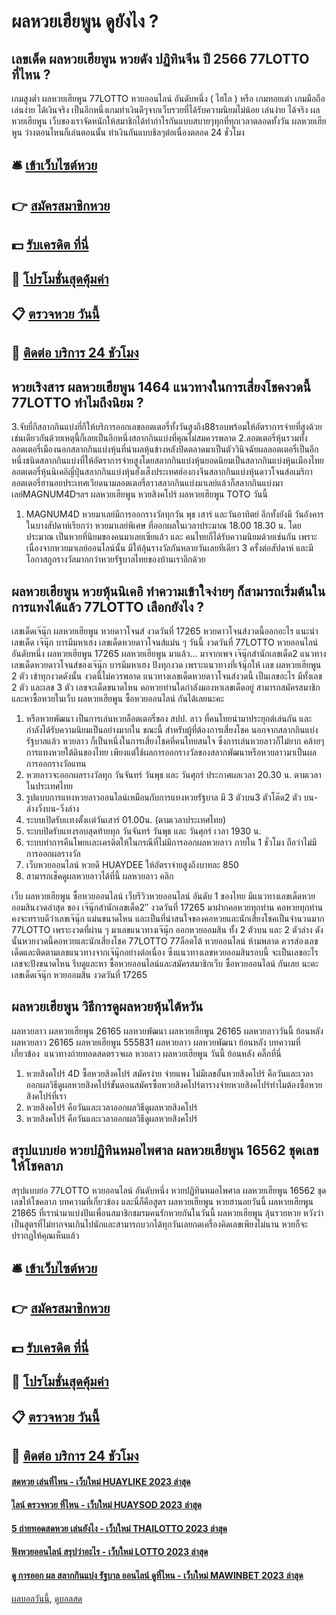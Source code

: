 # ผลหวยเฮียพูน ดูยังไง ?
## เลขเด็ด ผลหวยเฮียพูน หวยดัง ปฏิทินจีน ปี 2566 77LOTTO ที่ไหน ?
เกมสูงต่ำ ผลหวยเฮียพูน 77LOTTO หวยออนไลน์ อันดับหนึ่ง ( ไฮโล ) หรือ เกมทอยเต๋า เกมมือถือเล่นง่าย ได้เงินจริง เป็นอีกหนึ่งเกมทำเงินดีๆจากเว็บรวยที่ได้รับความนิยมไม่น้อย เล่นง่าย ได้จริง ผลหวยเฮียพูน เว็บของเราจัดหนักให้สมาชิกได้ทำกำไรกันแบบสบายๆทุกที่ทุกเวลาตลอดทั้งวัน ผลหวยเฮียพูน ว่างตอนไหนก็เล่นตอนนั้น ทำเงินกันแบบชิลๆต่อเนื่องตลอด 24 ชั่วโมง

## 🛎 [เข้าเว็บไซต์หวย](https://bit.ly/3BG5bNw)
## 👉 [สมัครสมาชิกหวย](https://bit.ly/3BG5bNw)
## 💵 [รับเครดิต ที่นี่](https://bit.ly/3C3mvgS)
## 👑 [โปรโมชั่นสุดคุ้มค่า](https://bit.ly/3C3mvgS)
## 📋 [ตรวจหวย วันนี้](https://bit.ly/3C3mvgS)
## 📱 [ติดต่อ บริการ 24 ชัวโมง](https://bit.ly/3C3mvgS)

## หวยเริงสาร ผลหวยเฮียพูน 1464 แนวทางในการเสี่ยงโชคงวดนี้ 77LOTTO ทำไมถึงนิยม ?
3.จับยี่กีสลากกินแบ่งยี่กีให้บริการออกเลขลอตเตอรี่ทั้งวันสูงถึง88รอบพร้อมให้อัตราการจ่ายที่สูงด้วยเช่นเดียวกันด้วยเหตุนี้ก็เลยเป็นอีกหนึ่งสลากกินแบ่งที่คุณไม่สมควรพลาด
2.ลอตเตอรี่หุ้นรวมทั้งลอตเตอรี่เมืองนอกสลากกินแบ่งหุ้นที่นำผลหุ้นข้างหลังปิดตลาดมาเป็นตัววินิจฉัยผลลอตเตอรี่เป็นอีกหนึ่งชนิดสลากกินแบ่งที่ให้อัตราการจ่ายสูงโดยสลากกินแบ่งหุ้นยอดนิยมเป็นสลากกินแบ่งหุ้นเมืองไทยลอตเตอรี่หุ้นนิเคอิญี่ปุ่นสลากกินแบ่งหุ้นฮั่งเส็งประเทศฮ่องกงจีนสลากกินแบ่งหุ้นดาวโจนส์อเมริกาลอตเตอรี่ฮานอยประเทศเวียดนามลอตเตอรี่ลาวสลากกินแบ่งมาเลย์แล้วก็สลากกินแบ่งมาเลย์MAGNUM4Dฯลฯ ผลหวยเฮียพูน หวยสิงคโปร์ ผลหวยเฮียพูน TOTO วันนี้
1. MAGNUM4D หวยมาเลย์มีการออกรางวัลทุกวัน พุธ เสาร์ และวันอาทิตย์ อีกทั้งยังมี วันอังคาร ในบางสัปดาห์เรียกว่า หวยมาเลย์พิเศษ ที่ออกผลในเวลาประมาณ 18.00 18.30 น. โดยประมาณ เป็นหวยที่นิยมของคนมาเลยเซียแล้ว และ คนไทยก็ได้รับความนิยมด้วยเช่นกัน เพราะเนื่องจากหวยมาเลย์ออนไลน์นั้น มีให้ลุ้นรางวัลกันหลายวันเลยทีเดียว 3 ครั้งต่อสัปดาห์ และมีโอกาสถูกรางวัลมากกว่าหวยรัฐบาลไทยของบ้านเราอีกด้วย

## ผลหวยเฮียพูน หวยหุ้นนิเคอิ ทำความเข้าใจง่ายๆ ก็สามารถเริ่มต้นในการแทงได้แล้ว 77LOTTO เลือกยังไง ?
เลขเด็ดเจ๊นุ๊ก ผลหวยเฮียพูน หวยดาวโจนส์ งวดวันที่ 17265
หวยดาวโจนส์งวดนี้ออกอะไร แนะนำเลขเด็ด เจ๊นุ๊ก บารมีมหาเฮง เลขเด็ดหวยดาวโจนส์แม่น ๆ วันนี้ งวดวันที่ 77LOTTO หวยออนไลน์ อันดับหนึ่ง ผลหวยเฮียพูน 17265 ผลหวยเฮียพูน มาแล้ว… มาจากเพจ เจ๊นุ๊กสำนักเลขเด็ด2 แนวทางเลขเด็ดหวยดาวโจนส์ของเจ๊นุ๊ก บารมีมหาเฮง ปังทุกงวด เพราะแนวทางที่เจ้นุ๊กให้ เลข ผลหวยเฮียพูน 2 ตัว เข้าทุกงวดดังนั้น งวดนี้ไม่ควรพลาด แนวทางเลขเด็ดหวยดาวโจนส์งวดนี้ เป็นเลขอะไร มีทั้งเลข 2 ตัว และเลข 3 ตัว เลขจะเด็ดขนาดไหน คอหวยท่านใดกำลังมองหาเลขเด็ดอยู่ สามารถสมัครสมาชิกและหาซื้อหวยในเว็บ ผลหวยเฮียพูน ซื้อหวยออนไลน์ กันได้เลยนะคะ
1. หรือหวยพัฒนา เป็นการเล่นหวยล็อตเตอรี่ของ สปป. ลาว ที่คนไทยนำมาประยุกต์เล่นกัน และกำลังได้รับความนิยมเป็นอย่างมากใน ขณะนี้ สำหรับผู้ที่ต้องการเสี่ยงโชค นอกจากสลากกินแบ่งรัฐบาลแล้ว หวยลาว ก็เป็นหนึ่งในการเสี่ยงโชคที่คนไทยสนใจ ซึ่งการเล่นหวยลาวก็ไม่ยาก คล้ายๆการแทงหวยใต้ดินของไทย เพียงแต่ใช้ผลการออกรางวัลของสลากพัฒนาหรือหวยลาวมาเป็นผลการออกรางวัลแทน
2. หวยลาวจะออกผลรางวัลทุก วันจันทร์ วันพุธ และ วันศุกร์ ประกาศผลเวลา 20.30 น. ตามเวลาในประเทศไทย
3. รูปแบบการแทงหวยลาวออนไลน์เหมือนกับการแทงหวยรัฐบาล มี 3 ตัวบน3 ตัวโต๊ด2 ตัว บน-ล่างวิ่งบน-วิ่งล่าง
4. ระบบเปิดรับเเทงตั้งเเต่วันเสาร์ 01.00น. (ตามเวลาประเทศไทย)
5. ระบบปิดรับแทงรอบสุดท้ายทุก วันจันทร์ วันพุธ และ วันศุกร์ เวลา 1930 น.
6. ระบบทำการคืนโพยเเละเครดิตให้ในกรณีที่ไม่มีการออกผลหวยลาว ภายใน 1 ชั่วโมง ถือว่าไม่มีการออกผลรางวัล
7. เว็บหวยออนไลน์ หวยดี HUAYDEE ให้อัตราจ่ายสูงถึงบาทละ 850
8. สามารถเช็คดูผลหวยลาวได้ที่นี้ ผลหวยลาว คลิก

เว็บ ผลหวยเฮียพูน ซื้อหวยออนไลน์ เว็บรีวิวหวยออนไลน์ อันดับ 1 ของไทย มีแนวทางเลขเด็ดหวยออมสินงวดล่าสุด ของ เจ๊นุ๊กสำนักเลขเด็ด2″ งวดวันที่ 17265 มาฝากคอหวยทุกท่าน คอหวยทุกท่านคงจะทราบดีว่าเลขเจ๊นุ๊ก แม่นขนาดไหน และเป็นที่น่าสนใจของคอหวยและนักเสี่ยงโชคเป็นจำนวนมาก 77LOTTO เพราะงวดที่ผ่าน ๆ มาเลขแนวทางเจ๊นุ๊ก ออกหวยออมสิน ทั้ง 2 ตัวบน และ 2 ตัวล่าง ดังนั้นหวยงวดนี้คอหวยและนักเสี่ยงโชค 77LOTTO 77ล็อตโต้ หวยออนไลน์ ห้ามพลาด ควรส่องเลขเด็ดและติดตามเลขแนวทางจากเจ๊นุ๊กอย่างต่อเนื่อง ซึ่งแนวทางเลขหวยออมสินรอบนี้ จะเป็นเลขอะไร เลขจะปังขนาดไหน รีบดูและหา ซื้อหวยออนไลน์และสมัครสมาชิกเว็บ ซื้อหวยออนไลน์ กันเลย นะคะ
เลขเด็ดเจ๊นุ๊ก หวยออมสิน งวดวันที่ 17265

## ผลหวยเฮียพูน วิธีการดูผลหวยหุ้นไต้หวัน
ผลหวยลาว ผลหวยเฮียพูน 26165 ผลหวยพัฒนา ผลหวยเฮียพูน 26165 ผลหวยลาววันนี้ ย้อนหลัง
ผลหวยลาว 26165 ผลหวยเฮียพูน 555831
 ผลหวยลาว ผลหวยพัฒนา ย้อนหลัง 
บทความที่เกี่ยวข้อง
 แนวทางถ่ายทอดสดตรวจผล หวยลาว ผลหวยเฮียพูน วันนี้ ย้อนหลัง คลิ๊กที่นี่  
1. หวยสิงคโปร์ 4D ซื้อหวยสิงคโปร์ สมัครง่าย จ่ายแพง ไม่มีเลขอั้นหวยสิงคโปร์ คือวันและเวลาออกผลวิธีดูผลหวยสิงคโปร์ขั้นตอนสมัครซื้อหวยสิงคโปร์ตารางจ่ายหวยสิงคโปร์ทำไมต้องซื้อหวยสิงคโปร์ที่เรา
2. หวยสิงคโปร์ คือวันและเวลาออกผลวิธีดูผลหวยสิงคโปร์
3. หวยสิงคโปร์ คือวันและเวลาออกผลวิธีดูผลหวยสิงคโปร์

## สรุปแบบย่อ หวยปฏิทินหมอไพศาล ผลหวยเฮียพูน 16562 ชุดเลขให้โชคลาภ
สรุปแบบย่อ 77LOTTO หวยออนไลน์ อันดับหนึ่ง หวยปฏิทินหมอไพศาล ผลหวยเฮียพูน 16562 ชุดเลขให้โชคลาภ บทความที่เกี่ยวข้อง
และนี่ก็คือสูตร ผลหวยเฮียพูน หวยฮานอยวันนี้ ผลหวยเฮียพูน 21865 ที่เรานำมาแบ่งปันเพื่อนสมาชิกชมรมคนรักหวยกันในวันนี้ ผลหวยเฮียพูน ลุ้นรวยหวย หวังว่าเป็นสูตรที่ไม่ยากจนเกินไปนักและสามารถบวกได้ทุกวันเลยกดเครื่องคิดเลขเพียงไม่นาน หวยก็จะปรากฏให้คุณเห็นแล้ว

## 🛎 [เข้าเว็บไซต์หวย](https://bit.ly/3BG5bNw)
## 👉 [สมัครสมาชิกหวย](https://bit.ly/3BG5bNw)
## 💵 [รับเครดิต ที่นี่](https://bit.ly/3C3mvgS)
## 👑 [โปรโมชั่นสุดคุ้มค่า](https://bit.ly/3C3mvgS)
## 📋 [ตรวจหวย วันนี้](https://bit.ly/3C3mvgS)
## 📱 [ติดต่อ บริการ 24 ชัวโมง](https://bit.ly/3C3mvgS)

#### [สดหวย เล่นที่ไหน - เว็บใหม่ HUAYLIKE 2023 ล่าสุด](https://atom.io/themes/สดหวย%20เล่นที่ไหน%20-%20เว็บใหม่%20huaylike%202023%20ล่าสุด)
#### [ไลน์ ตรวจหวย ที่ไหน - เว็บใหม่ HUAYSOD 2023 ล่าสุด](https://atom.io/themes/ไลน์%20ตรวจหวย%20ที่ไหน%20-%20เว็บใหม่%20huaysod%202023%20ล่าสุด)
#### [5 ถ่ายทอดสดหวย เล่นยังไง - เว็บใหม่ THAILOTTO 2023 ล่าสุด](https://atom.io/themes/5%20ถ่ายทอดสดหวย%20เล่นยังไง%20-%20เว็บใหม่%20thailotto%202023%20ล่าสุด)
#### [ฟังหวยออนไลน์ สรุปว่าอะไร - เว็บใหม่ LOTTO 2023 ล่าสุด](https://atom.io/themes/ฟังหวยออนไลน์%20สรุปว่าอะไร%20-%20เว็บใหม่%20lotto%202023%20ล่าสุด)
#### [ดู การออก ผล สลากกินแบ่ง รัฐบาล ออนไลน์ ดูที่ไหน - เว็บใหม่ MAWINBET 2023 ล่าสุด](https://atom.io/themes/ดู%20การออก%20ผล%20สลากกินแบ่ง%20รัฐบาล%20ออนไลน์%20ดูที่ไหน%20-%20เว็บใหม่%20mawinbet%202023%20ล่าสุด)

[ผลบอลวันนี้](https://siamsport.tv "ผลบอลวันนี้"), [ดูบอลสด](https://siamsport.tv/ดูบอลสด "ดูบอลสด")